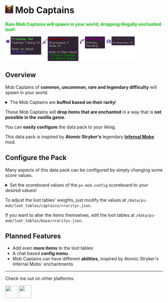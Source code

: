 # <img src="src/pack.png" height=25 width=25> **Mob Captains**

<font color="#14CC14">**Rare Mob Captains will spawn in your world, dropping illegally enchanted loot!**</font>

<img src="images/items.png">

## **Overview**

Mob Captains of **common, uncommon, rare and legendary difficulty** will spawn in your world.

<p><details>
<summary>
The Mob Captains are <b>buffed based on their rarity</b>!
</summary>
<b>Common</b><br>
+50% Max Health<br>
+2 Armor<br>
+15% Movement Speed<br>
+70% Attack Damage<br>
+3% Knockback Resistance<br>
<b>Uncommon</b><br>
+90% Max Health<br>
+4 Armor<br>
+25% Movement Speed<br>
+120% Attack Damage<br>
+10% Knockback Resistance<br>
<b>Rare</b><br>
+180% Max Health<br>
+8 Armor<br>
+40% Movement Speed<br>
+210% Attack Damage<br>
+50% Knockback Resistance<br>
<b>Legendary</b><br>
+270% Max Health<br>
+15 Armor<br>
+80% Movement Speed<br>
+300% Attack Damage<br>
+100% Knockback Resistance<br>
</details></p>

These Mob Captains will **drop items that are enchanted** in a way that is **not possible in the vanilla game**.

You can **easily configure** the data pack to your liking.

This data pack is inspired by **Atomic Stryker's** legendary [**Infernal Mobs**](https://www.curseforge.com/minecraft/mc-mods/atomicstrykers-infernal-mobs) mod.

## **Configure the Pack**
Many aspects of this data pack can be configured by simply changing some score values.

<p><details><summary>
Set the scoreboard values of the <code>ps-mob.config</code> scoreboard to your desired values!
</summary>
<table>
  <tr>
    <th>Name</th>
    <th>Default</th>
    <th>Description</th>
  </tr>
  <tr>
    <td><code>.cool_down</code></td>
    <td><code>60</code></td>
    <td>The time, in seconds, to stop trying to spawn a captain after successfully spawning one</td>
  </tr>
  <tr>
    <td><code>.spawn_chance</code></td>
    <td><code>10</code></td>
    <td>The maximum chance, that a mob becomes a Mob Captain, with 1 being 0.1% and 1000 being 100%</td>
  </tr>
  <tr>
    <td><code>.notify_on_spawn</code></td>
    <td><code>2</code></td>
    <td>What rarity of Mob Captain is announced to chat and with a sound, with 0 being for none, 1 only for legendaries and 4 being for all rarities of Mob Captain</td>
  </tr>
  <tr>
    <td><code>.beam_on_spawn</code></td>
    <td><code>1</code></td>
    <td>If Mob Captains should create a particle beam when spawning that shows their location for about 1 second, with 1 being turned on and 0 it being turned off</td>
  </tr>
  <tr>
    <td><code>.weight_common</code></td>
    <td><code>55</code></td>
    <td>Weight for a Mob Captain being of common rarity</td>
  </tr>
  <tr>
    <td><code>.weight_uncommon</code></td>
    <td><code>30</code></td>
    <td>Weight for a Mob Captain being of uncommon rarity</td>
  </tr>
  <tr>
    <td><code>.weight_rare</code></td>
    <td><code>9</code></td>
    <td>Weight for a Mob Captain being of rare rarity</td>
  </tr>
  <tr>
    <td><code>.weight_legendary</code></td>
    <td><code>1</code></td>
    <td>Weight for a Mob Captain being of legendary rarity</td>
  </tr>
</table>
</details></p>

To adjust the loot tables' weights, just modify the values at `/data/ps-mob/loot_tables/captains/<rarity>.json`.

If you want to alter the items themselves, edit the loot tables at `/data/ps-mob/loot_tables/base/<rarity>.json`.

## **Planned Features**
- Add even **more items** to the loot tables
- A chat based **config menu**
- Mob Captains can have different **abilities**, inspired by Atomic Stryker's Infernal Mobs' enchantments

---
Check me out on other platforms:

[<img src="https://docs.modrinth.com/img/logo.svg" height="40" width="40"/>](https://modrinth.com/user/PuckiSilver)
[<img src="https://www.planetminecraft.com/images/layout/favicon-64.png" height="40" width="40"/>](https://www.planetminecraft.com/member/puckisilver)
